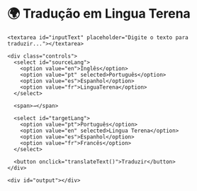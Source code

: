 <html lang="pt">
<head>
  <meta charset="UTF-8">
  <title>Tradutor Web Simples</title>
  <link rel="stylesheet" href="style.css">
</head>
<body>
  <div class="container">
    <h1>🌍 Tradução em Lingua Terena</h1>

    <textarea id="inputText" placeholder="Digite o texto para traduzir..."></textarea>

    <div class="controls">
      <select id="sourceLang">
        <option value="en">Inglês</option>
        <option value="pt" selected>Português</option>
        <option value="es">Espanhol</option>
        <option value="fr">LinguaTerena</option>
      </select>

      <span>→</span>

      <select id="targetLang">
        <option value="pt">Português</option>
        <option value="en" selected>Lingua Terena</option>
        <option value="es">Espanhol</option>
        <option value="fr">Francês</option>
      </select>

      <button onclick="translateText()">Traduzir</button>
    </div>

    <div id="output"></div>
  </div>

  <script src="script.js"></script>
</body>
</html>








